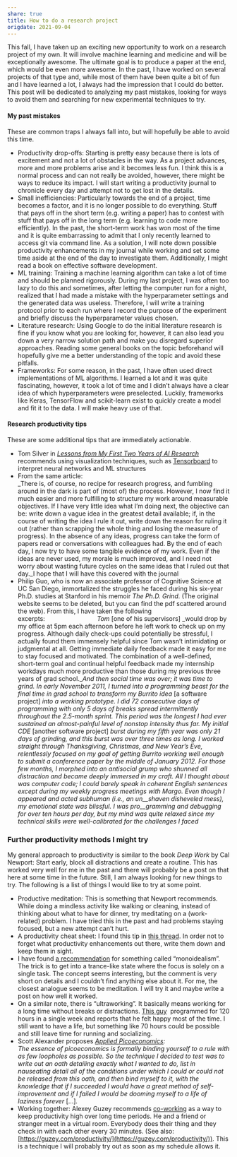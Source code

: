 ```yaml
---
share: true
title: How to do a research project
origdate: 2021-09-04
---
```


This fall, I have taken up an exciting new opportunity to work on a research project of my own. It will involve machine learning and medicine and will be exceptionally awesome. The ultimate goal is to produce a paper at the end, which would be even more awesome. In the past, I have worked on several projects of that type and, while most of them have been quite a bit of fun and I have learned a lot, I always had the impression that I could do better. This post will be dedicated to analyzing my past mistakes, looking for ways to avoid them and searching for new experimental techniques to try.

#### My past mistakes

These are common traps I always fall into, but will hopefully be able to avoid this time.

- Productivity drop-offs: Starting is pretty easy because there is lots of excitement and not a lot of obstacles in the way. As a project advances, more and more problems arise and it becomes less fun. I think this is a normal process and can not really be avoided, however, there might be ways to reduce its impact. I will start writing a productivity journal to chronicle every day and attempt not to get lost in the details.
- Small inefficiencies: Particularly towards the end of a project, time becomes a factor, and it is no longer possible to do everything. Stuff that pays off in the short term (e.g. writing a paper) has to contest with stuff that pays off in the long term (e.g. learning to code more efficiently). In the past, the short-term work has won most of the time and it is quite embarrassing to admit that I only recently learned to access git via command line. As a solution, I will note down possible productivity enhancements in my journal while working and set some time aside at the end of the day to investigate them. Additionally, I might read a book on effective software development.
- ML training: Training a machine learning algorithm can take a lot of time and should be planned rigorously. During my last project, I was often too lazy to do this and sometimes, after letting the computer run for a night, realized that I had made a mistake with the hyperparameter settings and the generated data was useless. Therefore, I will write a training protocol prior to each run where I record the purpose of the experiment and briefly discuss the hyperparameter values chosen.
- Literature research: Using Google to do the initial literature research is fine if you know what you are looking for, however, it can also lead you down a very narrow solution path and make you disregard superior approaches. Reading some general books on the topic beforehand will hopefully give me a better understanding of the topic and avoid these pitfalls.
- Frameworks: For some reason, in the past, I have often used direct implementations of ML algorithms. I learned a lot and it was quite fascinating, however, it took a lot of time and I didn’t always have a clear idea of which hyperparameters were preselected. Luckily, frameworks like Keras, TensorFlow and scikit-learn exist to quickly create a model and fit it to the data. I will make heavy use of that.

#### Research productivity tips

These are some additional tips that are immediately actionable.

- Tom Silver in [_Lessons from My First Two Years of AI Research_](https://web.mit.edu/tslvr/www/lessons_two_years.html) recommends using visualization techniques, such as [Tensorboard](https://www.tensorflow.org/tensorboard) to interpret neural networks and ML structures
- From the same article:  
    _There is, of course, no recipe for research progress, and fumbling around in the dark is part of (most of) the process. However, I now find it much easier and more fulfilling to structure my work around measurable objectives. If I have very little idea what I’m doing next, the objective can be: write down a vague idea in the greatest detail available; if, in the course of writing the idea I rule it out, write down the reason for ruling it out (rather than scrapping the whole thing and losing the measure of progress). In the absence of any ideas, progress can take the form of papers read or conversations with colleagues had. By the end of each day, I now try to have some tangible evidence of my work. Even if the ideas are never used, my morale is much improved, and I need not worry about wasting future cycles on the same ideas that I ruled out that day._I hope that I will have this covered with the journal
- Philip Guo, who is now an associate professor of Cognitive Science at UC San Diego, immortalized the struggles he faced during his six-year Ph.D. studies at Stanford in his memoir _The Ph.D. Grind_. (The original website seems to be deleted, but you can find the pdf scattered around the web). From this, I have taken the following excerpts:                              _Tom_ [one of his supervisors] _would drop by my office at 5pm each afternoon before he left work to check up on my progress. Although daily check-ups could potentially be stressful, I actually found them immensely helpful since Tom wasn’t intimidating or judgmental at all. Getting immediate daily feedback made it easy for me to stay focused and motivated. The combination of a well-defined, short-term goal and continual helpful feedback made my internship workdays much more productive than those during my previous three years of grad school.__And then social time was over; it was time to grind. In early_ _November 2011, I turned into a programming beast for the final time_ _in grad school to transform my Burrito idea_ [a software project] _into a working prototype._ _I did 72 consecutive days of programming with only 5 days of breaks_ _spread intermittently throughout the 2.5-month sprint. This period_ _was the longest I had ever sustained an almost-painful level of nonstop_ _intensity thus far. My initial CDE_ [another software project] _burst during my fifth year was only 21 days of grinding, and this burst was over three times as long. I_ _worked straight through Thanksgiving, Christmas, and New Year’s_ _Eve, relentlessly focused on my goal of getting Burrito working well_ _enough to submit a conference paper by the middle of January 2012. For those few months, I morphed into an antisocial grump who_ _shunned all distraction and became deeply immersed in my craft. All_ _I thought about was computer code; I could barely speak in coherent_ _English sentences except during my weekly progress meetings with_ _Margo. Even though I appeared and acted subhuman (i.e., an un__shaven disheveled mess), my emotional state was blissful. I was pro__gramming and debugging for over ten hours per day, but my mind_ _was quite relaxed since my technical skills were well-calibrated for the challenges I faced_

### Further productivity methods I might try

My general approach to productivity is similar to the book _Deep Work_ by Cal Newport: Start early, block all distractions and create a routine. This has worked very well for me in the past and there will probably be a post on that here at some time in the future. Still, I am always looking for new things to try. The following is a list of things I would like to try at some point.

- Productive meditation: This is something that Newport recommends. While doing a mindless activity like walking or cleaning, instead of thinking about what to have for dinner, try meditating on a (work-related) problem. I have tried this in the past and had problems staying focused, but a new attempt can’t hurt.
- A productivity cheat sheet: I found this tip in [this thread](https://www.lesswrong.com/posts/P3zrurj5hHKFKDL3M/productivity-working-towards-a-summary-of-what-we-know). In order not to forget what productivity enhancements out there, write them down and keep them in sight.
- I have found [a recommendation](https://www.lesswrong.com/posts/FHukyfMagq4HrBYNt/willpower-hax-487-execute-by-default?commentId=oszs9EkQyMKYKNBBH) for something called “monoidealism”. The trick is to get into a trance-like state where the focus is solely on a single task. The concept seems interesting, but the comment is very short on details and I couldn’t find anything else about it. For me, the closest analogue seems to be meditation. I will try it and maybe write a post on how well it worked.
- On a similar note, there is “ultraworking”. It basically means working for a long time without breaks or distractions. [This guy](https://blog.nickwinter.net/posts/the-120-hour-workweek-epic-coding-time-lapse)  programmed for 120 hours in a single week and reports that he felt happy most of the time. I still want to have a life, but something like 70 hours could be possible and still leave time for running and socializing.
- Scott Alexander proposes _[Applied Picoeconomics](https://www.lesswrong.com/posts/NjzBrtvDS4jXi5Krp/applied-picoeconomics):_  
    _The essence of picoeconomics is formally binding yourself to a rule with as few loopholes as possible. So the technique I decided to test was to write out an oath detailing exactly what I wanted to do, list in nauseating detail all of the conditions under which I could or could not be released from this oath, and then bind myself to it, with the knowledge that if I succeeded I would have a great method of self-improvement and if I failed I would be dooming myself to a life of laziness forever_ […]_._
- Working together: Alexey Guzey recommends [co-working](https://guzey.com/co-working/) as a way to keep productivity high over long time periods. He and a friend or stranger meet in a virtual room. Everybody does their thing and they check in with each other every 30 minutes. (See also: [https://guzey.com/productivity/](https://guzey.com/productivity/)). This is a technique I will probably try out as soon as my schedule allows it.